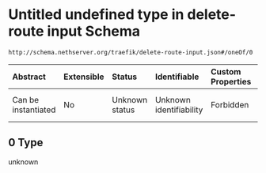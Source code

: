 # Untitled undefined type in delete-route input Schema

```txt
http://schema.nethserver.org/traefik/delete-route-input.json#/oneOf/0
```



| Abstract            | Extensible | Status         | Identifiable            | Custom Properties | Additional Properties | Access Restrictions | Defined In                                                                         |
| :------------------ | :--------- | :------------- | :---------------------- | :---------------- | :-------------------- | :------------------ | :--------------------------------------------------------------------------------- |
| Can be instantiated | No         | Unknown status | Unknown identifiability | Forbidden         | Allowed               | none                | [delete-route-input.json*](traefik/delete-route-input.json "open original schema") |

## 0 Type

unknown
